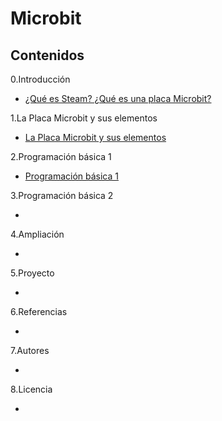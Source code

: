 # Microbit

## Contenidos
 0.Introducción
 
 - [¿Qué es Steam? ¿Qué es una placa Microbit?](modulo1/introduccion.md)
 
 1.La Placa Microbit y sus elementos
 
 - [La Placa Microbit y sus elementos](modulo2/laPlacaMicrobit.md)
 
 2.Programación básica 1
 
 - [Programación básica 1](modulo3/programación1.md)
 
 3.Programación básica 2
 
 -
 
 4.Ampliación
 
 -
 
 5.Proyecto
 
 -
 
 6.Referencias
 
 -
 
 7.Autores
 
 -
 
 8.Licencia

 -
 
 

